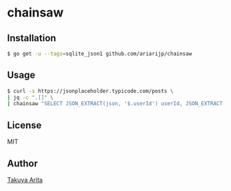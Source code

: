 # chainsaw

## Installation

```bash
$ go get -u --tags=sqlite_json1 github.com/ariarijp/chainsaw
```

## Usage

```bash
$ curl -s https://jsonplaceholder.typicode.com/posts \
| jq -c ".[]" \
| chainsaw "SELECT JSON_EXTRACT(json, '$.userId') userId, JSON_EXTRACT(json, '$.title') title FROM _ ORDER BY JSON_EXTRACT(json, '$.id') DESC LIMIT 5"
```

## License

MIT

## Author

[Takuya Arita](https://github.com/ariarijp)
